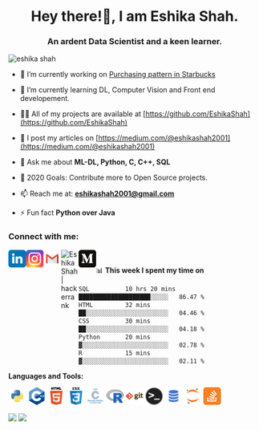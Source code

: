 <h1 align="center">Hey there!👋, I am Eshika Shah.</h1>
<h3 align="center">An ardent Data Scientist and a keen learner.</h3>
<p align="left"> <img src="https://komarev.com/ghpvc/?username=EshikaShah" alt="eshika shah" /> </p>

- 🔭 I’m currently working on [Purchasing pattern in Starbucks](https://github.com/Team-Fourth-Dimension/Purchasing-Pattern-in-Starbucks)

- 🌱 I’m currently learning DL, Computer Vision and Front end developement.

- 👨‍💻 All of my projects are available at [https://github.com/EshikaShah](https://github.com/EshikaShah)

- 📝 I post my articles on [https://medium.com/@eshikashah2001](https://medium.com/@eshikashah2001)

- 💬 Ask me about **ML-DL, Python, C, C++, SQL**

- 🥅 2020 Goals: Contribute more to Open Source projects.

- 📫 Reach me at: **eshikashah2001@gmail.com**

- ⚡ Fun fact **Python over Java**

### Connect with me:

[<img align="left" alt="EshikaShah | LinkedIn" width="35px" src="https://github.com/edent/SuperTinyIcons/blob/master/images/svg/linkedin.svg" />](https://www.linkedin.com/in/eshika-shah/)
[<img align="left" alt="EshikaShah | Instagram" width="35px" src="https://github.com/edent/SuperTinyIcons/blob/master/images/svg/instagram.svg" />](https://www.instagram.com/eshikashah/)
[<img align="left" alt="EshikaShah | Gmail" width="35px" src="https://github.com/edent/SuperTinyIcons/blob/master/images/svg/gmail.svg" />](mailto:eshikashah2001@gmail.com)
[<img align="left" alt="EshikaShah | hackerrank" width="35px" src="https://cdn.jsdelivr.net/npm/simple-icons@v3/icons/hackerrank.svg" />](https://www.hackerrank.com/eshika_shah2019)
[<img align="left" alt="EshikaShah | Medium" width="35px" src="https://github.com/edent/SuperTinyIcons/blob/master/images/svg/medium.svg" />](https://www.hackerrank.com/eshika_shah2019)
<br/>

📊 **This week I spent my time on**<br/>
<!--START_SECTION:waka-->
``` text
SQL          10 hrs 20 mins  ████████████████████░░░░░   86.47 % 
HTML         32 mins         ██░░░░░░░░░░░░░░░░░░░░░░░   04.46 % 
CSS          30 mins         ██░░░░░░░░░░░░░░░░░░░░░░░   04.18 % 
Python       20 mins         ▓░░░░░░░░░░░░░░░░░░░░░░░░   02.78 % 
R            15 mins         ▓░░░░░░░░░░░░░░░░░░░░░░░░   02.11 % 
```
<!--END_SECTION:waka-->

**Languages and Tools:**

<code><img height="35" src="https://raw.githubusercontent.com/github/explore/80688e429a7d4ef2fca1e82350fe8e3517d3494d/topics/python/python.png"></code>
<code><img height="35" src="https://raw.githubusercontent.com/github/explore/80688e429a7d4ef2fca1e82350fe8e3517d3494d/topics/cpp/cpp.png"></code>
<code><img height="35" src="https://raw.githubusercontent.com/github/explore/80688e429a7d4ef2fca1e82350fe8e3517d3494d/topics/html/html.png"></code>
<code><img height="35" src="https://raw.githubusercontent.com/github/explore/80688e429a7d4ef2fca1e82350fe8e3517d3494d/topics/css/css.png"></code>
<code><img height="35" src="https://raw.githubusercontent.com/github/explore/80688e429a7d4ef2fca1e82350fe8e3517d3494d/topics/c/c.png"></code>
<code><img height="35" src="https://raw.githubusercontent.com/github/explore/80688e429a7d4ef2fca1e82350fe8e3517d3494d/topics/r/r.png"></code>
<code><img height="35" src="https://raw.githubusercontent.com/github/explore/80688e429a7d4ef2fca1e82350fe8e3517d3494d/topics/git/git.png"></code>
<code><img height="35" src="https://raw.githubusercontent.com/github/explore/80688e429a7d4ef2fca1e82350fe8e3517d3494d/topics/terminal/terminal.png"></code>
<code><img height="35" src="https://raw.githubusercontent.com/github/explore/80688e429a7d4ef2fca1e82350fe8e3517d3494d/topics/sql/sql.png"></code>
<code><img height="35" src="https://raw.githubusercontent.com/github/explore/80688e429a7d4ef2fca1e82350fe8e3517d3494d/topics/jupyter-notebook/jupyter-notebook.png"></code>
<code><img height="35" src="https://github.com/edent/SuperTinyIcons/blob/master/images/svg/stackoverflow.svg"></code>

<img src="https://github-readme-stats.vercel.app/api?username=EshikaShah&&show_icons=true&hide_border=false&title_color=ffffff&text_color=daf7dc&icon_color=bb2acf&bg_color=191919">

<img src="https://github-readme-stats.vercel.app/api/top-langs/?username=EshikaShah&layout=compact&hide_border=false&title_color=ffffff&text_color=daf7dc&icon_color=bb2acf&bg_color=191919">
